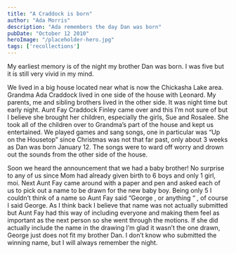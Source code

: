 ```yaml
---
title: "A Craddock is born"
author: "Ada Morris"
description: "Ada remembers the day Dan was born"
pubDate: "October 12 2010"
heroImage: "/placeholder-hero.jpg"
tags: ['recollections']
---
```

My earliest memory is of the night my brother Dan was born. I was five but it is still very vivid in my mind.

We lived in a big house located near what is now the Chickasha Lake area. Grandma Ada Craddock lived in one side of the house with Leonard. My parents, me and sibling brothers lived in the other side. It was night time but early night.  Aunt Fay Craddock Finley came over and this I’m not sure of but I believe she brought her children, especially the girls, Sue and Rosalee.  She took all of the children over to Grandma’s part of the house and kept us entertained. We played games and sang songs, one in particular was “Up on the Housetop” since Christmas was not that far past, only about 3 weeks as Dan was born January 12.  The songs were to ward off worry and drown out the sounds from the other side of the house.

Soon we heard the announcement that we had a baby brother! No surprise to any of us since Mom had already given birth to 6 boys and only 1 girl, moi.  Next Aunt Fay came around with a paper and pen and asked each of us to pick out a name to be drawn for the new baby boy. Being only 5 I couldn’t think of a name so Aunt Fay said  “George , or anything “ , of course I said George. As I think back I believe that name was not actually submitted but Aunt Fay had this way of including everyone and making them feel as important as the next person so she went through the motions.  If she did actually include the name in the drawing I’m glad it wasn’t the one drawn, George just does not fit my brother Dan. I don’t know who submitted the winning name, but I will always remember the night.
